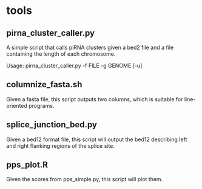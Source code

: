 tools
=====

## pirna_cluster_caller.py

A simple script that calls piRNA clusters given a bed2 file and a file containing the length of each chromosome.

Usage: pirna_cluster_caller.py -f FILE -g GENOME [-u]

## columnize_fasta.sh

Given a fasta file, this script outputs two columns, which is suitable for line-oriented programs.

## splice_junction_bed.py

Given a bed12 format file, this script will output the bed12 describing left and right flanking regions of the splice site.

## pps_plot.R
Given the scores from pps_simple.py, this script will plot them.